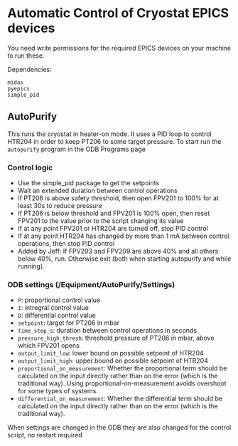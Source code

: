 # Automatic Control of Cryostat EPICS devices

You need write permissions for the required EPICS devices on your machine to run these.

Dependencies:

```
midas
pyepics
simple_pid
```

## AutoPurify

This runs the cryostat in heater-on mode. It uses a PID loop to control HTR204 in order to keep PT206 to some target pressure. To start run the `autopurify` program in the ODB Programs page

### Control logic

* Use the simple_pid package to get the setpoints
* Wait an extended duration between control operations
* If PT206 is above safety threshold, then open FPV201 to 100% for at least 30s to reduce pressure
* If PT206 is below threshold and FPV201 is 100% open, then reset FPV201 to the value prior to the script changing its value
* If at any point FPV201 or HTR204 are turned off, stop PID control
* If at any point HTR204 has changed by more than 1 mA between control operations, then stop PID control
* Added by Jeff:  If FPV203 and FPV209 are above 40% and all others below 40%, run.  Otherwise exit (both when starting autopurify and while running).

### ODB settings (/Equipment/AutoPurify/Settings)
* `P`: proportional control value
* `I`: intregral control value
* `D`: differential control value
* `setpoint`: target for PT206 in mbar
* `time_step_s`: duration between control operations in seconds
* `pressure_high_thresh`: threshold pressure of PT206 in mbar, above which FPV201 opens
* `output_limit_low`: lower bound on possible setpoint of HTR204
* `output_limit_high`: upper bound on possible setpoint of HTR204
* `proportional_on_measurement`: Whether the proportional term should be calculated on the input directly rather than on the error (which is the traditional way). Using proportional-on-measurement avoids overshoot for some types of systems.
* `differential_on_measurement`: Whether the differential term should be calculated on the input directly rather than on the error (which is the traditional way).

When settings are changed in the ODB they are also changed for the control script, no restart required

